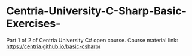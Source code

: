 # Centria-University-C-Sharp-Basic-Exercises-
Part 1 of 2 of Centria University C# open course. 
Course material link: https://centria.github.io/basic-csharp/
